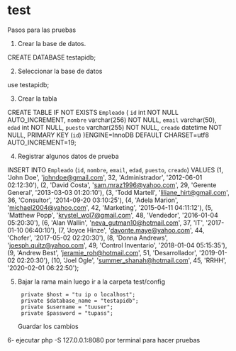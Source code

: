 # test

Pasos para las pruebas

1. Crear la base de datos.

CREATE DATABASE testapidb;

2. Seleccionar la base de datos

use testapidb;

3. Crear la tabla 

CREATE TABLE IF NOT EXISTS `Empleado` (
  `id` int NOT NULL AUTO_INCREMENT,
  `nombre` varchar(256) NOT NULL,
  `email` varchar(50),
  `edad` int NOT NULL,
  `puesto` varchar(255) NOT NULL,
  `creado` datetime NOT NULL,
  PRIMARY KEY (`id`)
)ENGINE=InnoDB  DEFAULT CHARSET=utf8 AUTO_INCREMENT=19;

4. Registrar algunos datos de prueba 

INSERT INTO `Empleado` (`id`, `nombre`, `email`, `edad`, `puesto`, `creado`) VALUES 
(1, 'John Doe', 'johndoe@gmail.com', 32, 'Administrador', '2012-06-01 02:12:30'),
(2, 'David Costa', 'sam.mraz1996@yahoo.com', 29, 'Gerente General', '2013-03-03 01:20:10'),
(3, 'Todd Martell', 'liliane_hirt@gmail.com', 36, 'Consultor', '2014-09-20 03:10:25'),
(4, 'Adela Marion', 'michael2004@yahoo.com', 42, 'Marketing', '2015-04-11 04:11:12'),
(5, 'Matthew Popp', 'krystel_wol7@gmail.com', 48, 'Vendedor', '2016-01-04 05:20:30'),
(6, 'Alan Wallin', 'neva_gutman10@hotmail.com', 37, 'IT', '2017-01-10 06:40:10'),
(7, 'Joyce Hinze', 'davonte.maye@yahoo.com', 44, 'Chofer', '2017-05-02 02:20:30'),
(8, 'Donna Andrews', 'joesph.quitz@yahoo.com', 49, 'Control Inventario', '2018-01-04 05:15:35'),
(9, 'Andrew Best', 'jeramie_roh@hotmail.com', 51, 'Desarrollador', '2019-01-02 02:20:30'),
(10, 'Joel Ogle', 'summer_shanah@hotmail.com', 45, 'RRHH', '2020-02-01 06:22:50');

5. Bajar la rama main luego ir a la carpeta test/config

        private $host = "tu ip o localhost";
        private $database_name = "testapidb";
        private $username = "tuuser";
        private $password = "tupass";
   Guardar los cambios

6- ejecutar php -S 127.0.0.1:8080 por terminal para hacer pruebas
      



